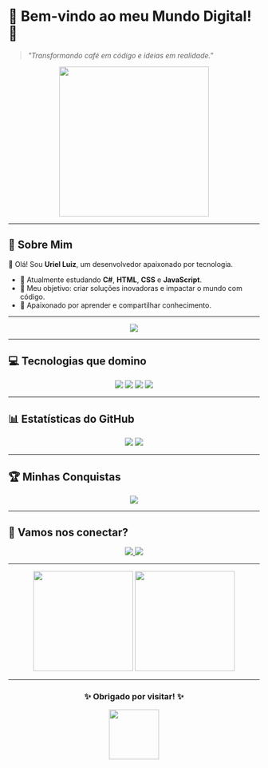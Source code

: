 # 🌟 **Bem-vindo ao meu Mundo Digital!** 🌟
> *"Transformando café em código e ideias em realidade."*

<div align="center">
  <img src="https://media.giphy.com/media/5WJ6SOKeNKrSzblU4R/giphy.gif" width="300">
</div>

---

## 🎨 **Sobre Mim**


👋 Olá! Sou **Uriel Luiz**, um desenvolvedor apaixonado por tecnologia.

- 🌱 Atualmente estudando **C#**, **HTML**, **CSS** e **JavaScript**.
- 🎯 Meu objetivo: criar soluções inovadoras e impactar o mundo com código.
- 🚀 Apaixonado por aprender e compartilhar conhecimento.

---

<div align="center">
  <img src="https://readme-typing-svg.herokuapp.com?font=Fira+Code&size=30&duration=4000&color=FF6347&background=FFFFFF00&center=true&vCenter=true&lines=Bem-vindo+ao+meu+perfil!;Vamos+criar+algo+incrível!+%F0%9F%92%BB" />
</div>

---

## 💻 **Tecnologias que domino**
<div align="center">
  <img src="https://img.shields.io/badge/-C%23-239120?logo=csharp&logoColor=white&style=for-the-badge&animation=spin" />
  <img src="https://img.shields.io/badge/-JavaScript-F7DF1E?logo=javascript&logoColor=black&style=for-the-badge&animation=spin" />
  <img src="https://img.shields.io/badge/-HTML5-E34F26?logo=html5&logoColor=white&style=for-the-badge&animation=spin" />
  <img src="https://img.shields.io/badge/-CSS3-1572B6?logo=css3&logoColor=white&style=for-the-badge&animation=spin" />
</div>

---

## 📊 **Estatísticas do GitHub**
<div align="center">
  <img src="https://github-readme-stats.vercel.app/api?username=seu-usuario&show_icons=true&theme=radical&count_private=true&include_all_commits=true&animation=bounce" />
  <img src="https://github-readme-stats.vercel.app/api/top-langs/?username=seu-usuario&layout=compact&theme=radical&animation=fadeIn" />
</div>

---

## 🏆 **Minhas Conquistas**
<div align="center">
  <img src="https://github-profile-trophy.vercel.app/?username=seu-usuario&theme=radical&column=4&animation=bounceIn" />
</div>

---

## 💌 **Vamos nos conectar?**
<div align="center">
  <a href="https://linkedin.com/in/seu-usuario">
    <img src="https://img.shields.io/badge/-LinkedIn-blue?logo=linkedin&logoColor=white&style=for-the-badge" />
  </a>
  <a href="mailto:uriel300andrade@gmail.com">
    <img src="https://img.shields.io/badge/-Email-D14836?logo=gmail&logoColor=white&style=for-the-badge" />
  </a>
</div>

---

<div align="center">
  <img src="https://media.giphy.com/media/XbJVs9r8gfFqfYZ8Bl/giphy.gif" width="200">
  <img src="https://media.giphy.com/media/RbDKaczqWovIugyJmW/giphy.gif" width="200">
</div>

---

<div align="center">
  <h3>✨ Obrigado por visitar! ✨</h3>
  <img src="https://media.giphy.com/media/xTiIzJSKB4l7xTouE8/giphy.gif" width="100">
</div>
